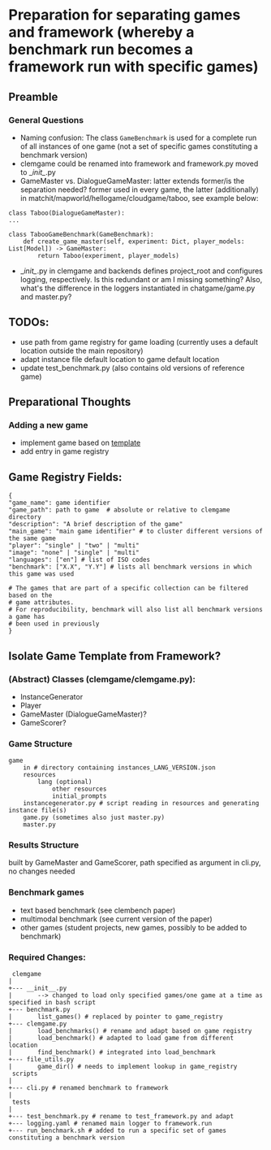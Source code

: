 # Preparation for separating games and framework (whereby a benchmark run becomes a framework run with specific games)

## Preamble
### General Questions
* Naming confusion: The class `GameBenchmark` is used for a complete run of all instances of one game (not a set of specific games constituting a benchmark version)
* clemgame could be renamed into framework and framework.py moved to \__init\__.py
* GameMaster vs. DialogueGameMaster: latter extends former/is the separation needed? former used in every game, the latter (additionally) in matchit/mapworld/hellogame/cloudgame/taboo, see example below:
```
class Taboo(DialogueGameMaster):
...

class TabooGameBenchmark(GameBenchmark):
    def create_game_master(self, experiment: Dict, player_models: List[Model]) -> GameMaster:
        return Taboo(experiment, player_models)

```
* \__init\__.py in clemgame and backends defines project_root and configures logging, respectively. Is this redundant or am I missing something? Also, what's the difference in the loggers instantiated in chatgame/game.py and master.py?  

## TODOs:
* use path from game registry for game loading (currently uses a default location outside the main repository)
* adapt instance file default location to game default location
* update test_benchmark.py (also contains old versions of reference game)

## Preparational Thoughts
### Adding a new game
* implement game based on [template](#game-template)
* add entry in game registry

## Game Registry Fields:

```
{
"game_name": game identifier
"game_path": path to game  # absolute or relative to clemgame directory
"description": "A brief description of the game"
"main_game": "main game identifier" # to cluster different versions of the same game
"player": "single" | "two" | "multi"
"image": "none" | "single" | "multi"
"languages": ["en"] # list of ISO codes
"benchmark": ["X.X", "Y.Y"] # lists all benchmark versions in which this game was used 

# The games that are part of a specific collection can be filtered based on the 
# game attributes.
# For reproducibility, benchmark will also list all benchmark versions a game has   
# been used in previously
}
```

## Isolate Game Template from Framework?
### (Abstract) Classes (clemgame/clemgame.py):
* InstanceGenerator
* Player
* GameMaster (DialogueGameMaster)?
* GameScorer?

### Game Structure
```
game
    in # directory containing instances_LANG_VERSION.json
    resources
        lang (optional)
            other resources
            initial_prompts
    instancegenerator.py # script reading in resources and generating instance file(s)
    game.py (sometimes also just master.py)
    master.py
```

### Results Structure
built by GameMaster and GameScorer, path specified as argument in cli.py, no changes needed

### Benchmark games
* text based benchmark (see clembench paper)
* multimodal benchmark (see current version of the paper)
* other games (student projects, new games, possibly to be added to benchmark)

### Required Changes: 
```
 clemgame
| 
+--- __init__.py 
|       --> changed to load only specified games/one game at a time as specified in bash script
+--- benchmark.py 
|       list_games() # replaced by pointer to game_registry
+--- clemgame.py
|       load_benchmarks() # rename and adapt based on game registry
|       load_benchmark() # adapted to load game from different location
|       find_benchmark() # integrated into load_benchmark
+--- file_utils.py
|       game_dir() # needs to implement lookup in game_registry
 scripts
|
+--- cli.py # renamed benchmark to framework
|
 tests
|
+--- test_benchmark.py # rename to test_framework.py and adapt
+--- logging.yaml # renamed main logger to framework.run
+--- run_benchmark.sh # added to run a specific set of games constituting a benchmark version
```

